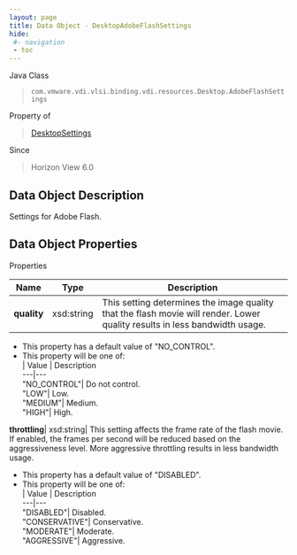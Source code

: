 ```yaml
---
layout: page
title: Data Object - DesktopAdobeFlashSettings
hide:
 #- navigation
 - toc
---
```






Java Class  
> `com.vmware.vdi.vlsi.binding.vdi.resources.Desktop.AdobeFlashSettings`

Property of  
> [DesktopSettings](vdi.resources.Desktop.DesktopSettings.md#field_detail)

Since  
> Horizon View 6.0


## Data Object Description 

Settings for Adobe Flash. 

## Data Object Properties

Properties

Name |  Type |  Description   
---|---|---  
**quality**|  xsd:string|  This setting determines the image quality that the flash movie will render. Lower quality results in less bandwidth usage.   


  * This property has a default value of "NO_CONTROL".
  * This property will be one of:  
|  Value |  Description   
---|---  
"NO_CONTROL"| Do not control.  
"LOW"| Low.  
"MEDIUM"| Medium.  
"HIGH"| High.  

  
**throttling**|  xsd:string|  This setting affects the frame rate of the flash movie. If enabled, the frames per second will be reduced based on the aggressiveness level. More aggressive throttling results in less bandwidth usage.   


  * This property has a default value of "DISABLED".
  * This property will be one of:  
|  Value |  Description   
---|---  
"DISABLED"| Disabled.  
"CONSERVATIVE"| Conservative.  
"MODERATE"| Moderate.  
"AGGRESSIVE"| Aggressive.  

  
  
  

  
  
